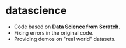 # datascience

* Code based on **Data Science from Scratch**.
* Fixing errors in the original code.
* Providing demos on "real world" datasets.
